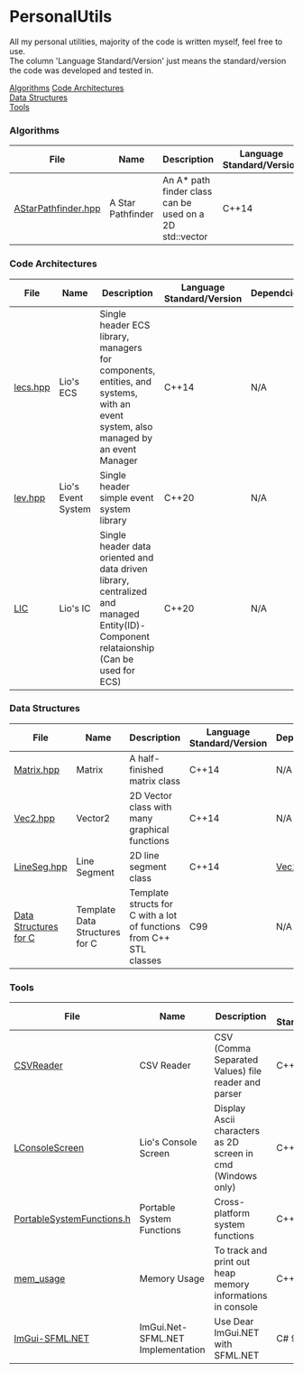 # PersonalUtils

All my personal utilities, majority of the code is written myself, feel free to use.  
The column 'Language Standard/Version' just means the standard/version the code was developed and tested in.

[Algorithms](algorithms)
[Code Architectures](code%20architectures)  
[Data Structures](data%20structures)  
[Tools](tools)  

### Algorithms

File | Name | Description | Language Standard/Version | Dependcies | Namespace/Class
--- | --- | --- | --- | --- | ---
[AStarPathfinder.hpp](algorithms/AStarPathfinder.hpp) | A Star Pathfinder | An A* path finder class can be used on a 2D std::vector | C++14 | [Vec2.hpp](data%20structures/Graphics/Vec2.hpp) | lio

### Code Architectures

File | Name | Description | Language Standard/Version | Dependcies | Namespace/Class
--- | --- | --- | --- | --- | ---
[lecs.hpp](code%20architectures/lecs.hpp) | Lio's ECS | Single header ECS library, managers for components, entities, and systems, with an event system, also managed by an event Manager | C++14 | N/A | lecs
[lev.hpp](code%20architectures/lev.hpp) | Lio's Event System | Single header simple event system library | C++20 | N/A | lev
[LIC](code%20architectures/LIC) | Lio's IC | Single header data oriented and data driven library, centralized and managed Entity(ID)-Component relataionship (Can be used for ECS) | C++20 | N/A | lic
### Data Structures

File | Name | Description | Language Standard/Version | Dependcies | Namespace/Class
--- | --- | --- | --- | --- | ---
[Matrix.hpp](data%20structures/Matrix.hpp) | Matrix | A half-finished matrix class | C++14 | N/A | lio
[Vec2.hpp](data%20structures/Graphics/Vec2.hpp) | Vector2 | 2D Vector class with many graphical functions | C++14 | N/A | lio
[LineSeg.hpp](data%20structures/Graphics/LineSeg.hpp) | Line Segment | 2D line segment class | C++14 | [Vec2.hpp](data%20structures/Graphics/Vec2.hpp) | lio
[Data Structures for C](data%20structures/Data%20Structures%20for%20C) | Template Data Structures for C | Template structs for C with a lot of functions from C++ STL classes | C99 | N/A | N/A

### Tools

File | Name | Description | Language Standard/Version | Dependcies | Namespace/Class
--- | --- | --- | --- | --- | ---
[CSVReader](tools/CSVReader) | CSV Reader | CSV (Comma Separated Values) file reader and parser | C++11 | N/A | lio
[LConsoleScreen](tools/LConsoleScreen) | Lio's Console Screen | Display Ascii characters as 2D screen in cmd (Windows only) | C++11 / C99 | [windows.h](https://en.wikipedia.org/wiki/Windows.h) | lio
[PortableSystemFunctions.h](tools/PortableSystemFunctions.h) | Portable System Functions | Cross-platform system functions | C++17 / C17 | [windows.h](https://en.wikipedia.org/wiki/Windows.h) / [unistd.h](https://en.wikipedia.org/wiki/Unistd.h) | N/A
[mem_usage](tools/mem_usage) | Memory Usage | To track and print out heap memory informations in console | C++14 | N/A | lio
[ImGui-SFML.NET](tools/ImGui-SFML.NET) | ImGui</span>.Net-SFML</span>.NET Implementation | Use Dear ImGui</span>.NET with SFML</span>.NET | C# 9.0, .NET 5.0 | [SFML.NET 2.5.0](https://www.sfml-dev.org/download/sfml.net/), [ImGui.NET 1.78.0](https://github.com/mellinoe/ImGui.NET) | ImGuiNET.ImGuiSFML
